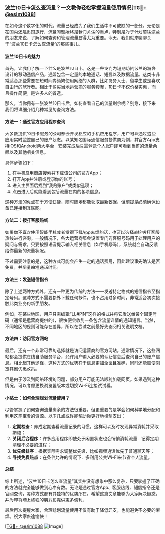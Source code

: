 ### 波兰10日卡怎么查流量？一文教你轻松掌握流量使用情况[[TG💪+ @esim1088](https://t.me/s/esim1088)]

在如今这个数字化的时代，流量已经成为了我们生活中不可或缺的一部分。无论是在国内还是出国旅行，流量问题始终是我们关注的重点。特别是对于计划前往波兰的朋友来说，了解如何查询和管理流量显得尤为重要。今天，我们就来聊聊关于“波兰10日卡怎么查流量”的那些事儿。

#### 波兰10日卡的魅力

首先，让我们了解一下什么是波兰10日卡。这是一种专门为短期访问波兰的游客设计的移动通信产品，通常包含一定量的本地通话、短信以及数据流量。这类卡非常适合那些需要在短时间内频繁使用网络的人群，比如商务人士、留学生或是喜欢自由行的旅行者。相比于购买当地运营商的服务套餐，10日卡不仅价格实惠，而且操作简便，是许多人的首选。

那么，当你拥有一张波兰10日卡后，如何查看自己的流量剩余呢？别急，接下来我们将详细介绍几种常见的查询方法。

#### 方法一：通过官方应用程序查询

大多数提供10日卡服务的公司都会开发相应的手机应用程序，用户可以通过这些应用实时监控自己的账户状态。以某知名国际通信服务提供商为例，其官方App支持iOS和Android两大平台，安装完成后只需登录个人账户即可看到当前的流量余额以及其他相关信息。

具体步骤如下：
1. 在手机应用商店搜索并下载该公司的官方App；
2. 打开App并注册或登录你的账号；
3. 进入主界面后找到“我的账户”或类似选项；
4. 点击进入后就能看到包括流量在内的各项信息。

这种方法的优点在于方便快捷，随时随地都能获取最新数据，但前提是必须确保设备已连接到互联网。

#### 方法二：拨打客服热线

如果你不喜欢使用智能手机或者觉得下载App麻烦的话，也可以选择直接拨打客服热线进行咨询。一般情况下，各大运营商都会设置专门的客服号码用于处理用户的疑问与需求。只要按照语音提示输入相关信息（如手机号码），系统就会自动反馈给你最新的流量状况。

不过需要注意的是，这种方式可能会产生一定的通话费用，因此建议事先确认是否免费，并尽量缩短通话时间。

#### 方法三：发送短信指令

除了上述两种方式外，还有一种更为传统的方法——发送特定格式的短信指令至指定号码。这种方式不需要额外下载任何软件，也不占用过多时间，非常适合初次接触此类业务的新手朋友。

例如，在某些地区，用户只需编辑“LL#PIN”这样的格式并将它发送给某个固定号码（通常是运营商提供的），很快便会收到一条包含流量详情的通知短信。当然，不同地区的规则可能存在差异，所以在尝试之前最好先查阅相关说明文档。

#### 方法四：访问官方网站

最后，还有一个非常可靠的选择就是访问运营商的官方网站。通常情况下，这些网站都会提供在线自助服务平台，允许用户输入必要的认证信息后查询自己的账户信息。相比起其他途径，这种方式的优势在于信息更加全面且准确，同时还能顺便浏览其他优惠政策。

但是由于涉及到网络环境的问题，部分用户可能无法顺利加载网页。如果遇到这种情况，可以考虑更换浏览器版本或切换Wi-Fi连接试试看。

#### 小贴士：如何合理规划流量使用？

尽管掌握了如何查询流量剩余的方法很重要，但更重要的是学会如何科学地分配和利用这笔宝贵的资源。以下几点或许能帮助你更好地控制支出：

1. **定期检查**：养成定期查看流量记录的习惯，这样可以及时发现异常消耗并采取措施；
2. **关闭后台程序**：许多应用程序即使处于闲置状态也会悄悄消耗流量，记得定期清理不必要的进程；
3. **优先级排序**：根据实际需求调整优先级，比如视频通话优先于普通聊天等；
4. **寻找免费热点**：在条件允许的情况下，多利用公共Wi-Fi来节省个人流量。

#### 总结

综上所述，“波兰10日卡怎么查流量”其实并没有想象中那么复杂，只要掌握了正确的方法就完全能够做到心中有数。无论是通过官方App、客服热线、短信指令还是官网查询，每种方式都有其独特的优势所在。希望这篇文章能够为大家解决疑惑，并为即将踏上旅程的朋友们提供更多便利。

最后再次提醒大家，合理规划流量使用不仅有助于降低开支，也能避免不必要的麻烦。祝大家旅途愉快！

[[TG💪+ @esim1088](https://t.me/s/esim1088) ![Image](https://i.postimg.cc/4NQfJmqS/Snipaste-2025-05-13-00-14-12.png)]